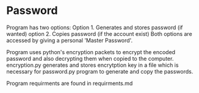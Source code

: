 # Password

Program has two options:
   Option 1. Generates and stores password (if wanted)
   option 2. Copies password (if the account exist)
Both options are accessed by giving a personal 'Master Password'.

Program uses python's encryption packets to encrypt the encoded password and also decrypting them when copied to the computer. encryption.py generates and stores encrytption key in a file which is necessary for password.py program to generate and copy the passwords.

Program requirments are found in requirments.md
